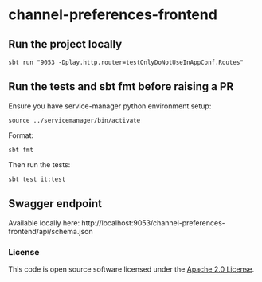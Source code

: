 
# channel-preferences-frontend

## Run the project locally 

`sbt run "9053 -Dplay.http.router=testOnlyDoNotUseInAppConf.Routes"`

## Run the tests and sbt fmt before raising a PR

Ensure you have service-manager python environment setup:

`source ../servicemanager/bin/activate`

Format:

`sbt fmt`

Then run the tests:

`sbt test it:test`

## Swagger endpoint

Available locally here: http://localhost:9053/channel-preferences-frontend/api/schema.json

### License

This code is open source software licensed under the [Apache 2.0 License]("http://www.apache.org/licenses/LICENSE-2.0.html").



